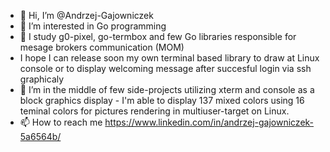 - 👋 Hi, I’m @Andrzej-Gajowniczek
- 👀 I’m interested in Go programming 
- 🌱 I study g0-pixel, go-termbox and few Go libraries responsible for mesage brokers communication (MOM)
- I hope I can release soon my own terminal based library to draw at Linux console or to display welcoming message after succesful login via ssh graphicaly
- 💞️ I’m in the middle of few side-projects utilizing xterm and console as a block graphics display - I'm able to display 137 mixed colors using 16 teminal colors for pictures rendering in multiuser-target on Linux.
- 📫 How to reach me https://www.linkedin.com/in/andrzej-gajowniczek-5a6564b/

<!---
Andrzej-Gajowniczek/Andrzej-Gajowniczek is a ✨ special ✨ repository because its `README.md` (this file) appears on your GitHub profile.
You can click the Preview link to take a look at your changes.
--->
